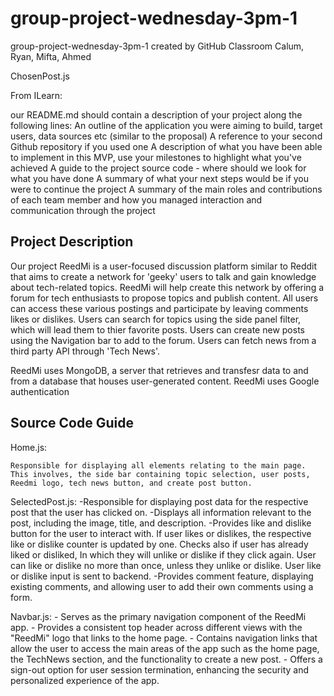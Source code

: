 # group-project-wednesday-3pm-1
group-project-wednesday-3pm-1 created by GitHub Classroom
Calum, Ryan, Mifta, Ahmed 


ChosenPost.js

From ILearn:

our README.md should contain a description of your project along the following lines: 
An outline of the application you were aiming to build, target users, data sources etc (similar to the proposal)
A reference to your second Github repository if you used one
A description of what you have been able to implement in this MVP, use your milestones to highlight what you've achieved
A guide to the project source code - where should we look for what you have done
A summary of what your next steps would be if you were to continue the project
A summary of the main roles and contributions of each team member and how you managed interaction and communication through the project

## Project Description 

Our project ReedMi is a user-focused discussion platform similar to Reddit that aims to create a network for 'geeky' users to talk and gain knowledge about tech-related topics. ReedMi will help create this network by offering a forum for tech enthusiasts to propose topics and publish content. All users can access these various postings and participate by leaving comments likes or dislikes. Users can search for topics using the side panel filter, which will lead them to thier favorite posts. Users can create new posts using the Navigation bar to add to the forum. Users can fetch news from a third party API through 'Tech News'.

ReedMi uses MongoDB, a server that retrieves and transfesr data to and from a database that houses user-generated content.
ReedMi uses Google authentication 

## Source Code Guide

Home.js:

    Responsible for displaying all elements relating to the main page. This involves, the side bar containing topic selection, user posts, Reedmi logo, tech news button, and create post button.

SelectedPost.js:
    -Responsible for displaying post data for the respective post that the user has clicked on.
    -Displays all information relevant to the post, including the image, title, and description.
    -Provides like and dislike button for the user to interact with. If user likes or dislikes, the respective like or dislike counter is updated by one. Checks also if user has already liked or disliked, In which they will unlike or dislike if they click again. User can like or dislike no more than once, unless they unlike or dislike. User like or dislike input is sent to backend.
    -Provides comment feature, displaying existing comments, and allowing user to add their own comments using a form.

Navbar.js:
    - Serves as the primary navigation component of the ReedMi app.
    - Provides a consistent top header across different views with the "ReedMi" logo that links to the home page.
    - Contains navigation links that allow the user to access the main areas of the app such as the home page, the TechNews section, and the functionality to create a new post.
    - Offers a sign-out option for user session termination, enhancing the security and personalized experience of the app.
